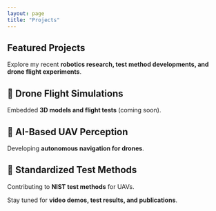 ```yaml
---
layout: page
title: "Projects"
---
```


## Featured Projects

Explore my recent **robotics research, test method developments, and drone flight experiments**.

## 🔹 Drone Flight Simulations  
Embedded **3D models and flight tests** (coming soon).  

## 🔹 AI-Based UAV Perception  
Developing **autonomous navigation for drones**.

## 🔹 Standardized Test Methods  
Contributing to **NIST test methods** for UAVs.

Stay tuned for **video demos, test results, and publications**.
